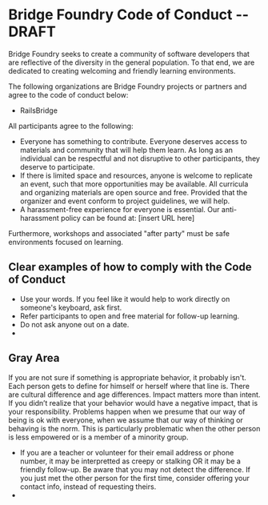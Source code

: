 # Bridge Foundry Code of Conduct -- DRAFT

Bridge Foundry seeks to create a community of software developers that are reflective of the diversity in the general population. To that end, we are dedicated to creating welcoming and friendly learning environments.  

The following organizations are Bridge Foundry projects or partners and agree to the code of conduct below:
* RailsBridge

All participants agree to the following:
* Everyone has something to contribute. Everyone deserves access to materials and community that will help them learn. As long as an individual can be respectful and not disruptive to other participants, they deserve to participate.
* If there is limited space and resources, anyone is welcome to replicate an event, such that more opportunities may be available. All curricula and organizing materials are open source and free. Provided that the organizer and event conform to project guidelines, we will help.
* A harassment-free experience for everyone is essential. Our anti-harassment policy can be found at: [insert URL here]

Furthermore, workshops and associated "after party" must be safe environments focused on learning.  

## Clear examples of how to comply with the Code of Conduct
* Use your words. If you feel like it would help to work directly on someone's keyboard, ask first. 
* Refer participants to open and free material for follow-up learning.   
* Do not ask anyone out on a date. 
* 

## Gray Area
If you are not sure if something is appropriate behavior, it probably isn't.  Each person gets to define for himself or herself where that line is.  There are cultural difference and age differences. Impact matters more than intent.  If you didn’t realize that your behavior would have a negative impact, that is your responsibility.  Problems happen when we presume that our way of being is ok with everyone, when we assume that our way of thinking or behaving is the norm.  This is particularly problematic when the other person is less empowered or is a member of a minority group.

* If you are a teacher or volunteer for their email address or phone number, it may be interpretted as creepy or stalking OR it may be a friendly follow-up.  Be aware that you may not detect the difference.  If you just met the other person for the first time, consider offering your contact info, instead of requesting theirs.
* 

 

